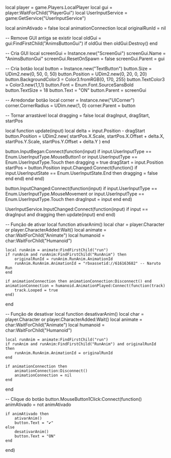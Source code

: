 local player = game.Players.LocalPlayer
local gui = player:WaitForChild("PlayerGui")
local UserInputService = game:GetService("UserInputService")

local animAtivado = false
local animationConnection
local originalRunId = nil

-- Remove GUI antiga se existir
local oldGui = gui:FindFirstChild("AnimsButtonGui")
if oldGui then oldGui:Destroy() end

-- Cria GUI
local screenGui = Instance.new("ScreenGui")
screenGui.Name = "AnimsButtonGui"
screenGui.ResetOnSpawn = false
screenGui.Parent = gui

-- Cria botão
local button = Instance.new("TextButton")
button.Size = UDim2.new(0, 50, 0, 50)
button.Position = UDim2.new(0, 20, 0, 20)
button.BackgroundColor3 = Color3.fromRGB(0, 170, 255)
button.TextColor3 = Color3.new(1,1,1)
button.Font = Enum.Font.SourceSansBold
button.TextSize = 18
button.Text = "ON"
button.Parent = screenGui

-- Arredondar botão
local corner = Instance.new("UICorner")
corner.CornerRadius = UDim.new(1, 0)
corner.Parent = button

-- Tornar arrastável
local dragging = false
local dragInput, dragStart, startPos

local function update(input)
	local delta = input.Position - dragStart
	button.Position = UDim2.new(
		startPos.X.Scale,
		startPos.X.Offset + delta.X,
		startPos.Y.Scale,
		startPos.Y.Offset + delta.Y
	)
end

button.InputBegan:Connect(function(input)
	if input.UserInputType == Enum.UserInputType.MouseButton1 or input.UserInputType == Enum.UserInputType.Touch then
		dragging = true
		dragStart = input.Position
		startPos = button.Position
		input.Changed:Connect(function()
			if input.UserInputState == Enum.UserInputState.End then
				dragging = false
			end
		end)
	end
end)

button.InputChanged:Connect(function(input)
	if input.UserInputType == Enum.UserInputType.MouseMovement or input.UserInputType == Enum.UserInputType.Touch then
		dragInput = input
	end
end)

UserInputService.InputChanged:Connect(function(input)
	if input == dragInput and dragging then
		update(input)
	end
end)

-- Função de ativar
local function ativarAnim()
	local char = player.Character or player.CharacterAdded:Wait()
	local animate = char:WaitForChild("Animate")
	local humanoid = char:WaitForChild("Humanoid")

	local runAnim = animate:FindFirstChild("run")
	if runAnim and runAnim:FindFirstChild("RunAnim") then
		originalRunId = runAnim.RunAnim.AnimationId
		runAnim.RunAnim.AnimationId = "rbxassetid://616163682" -- Naruto Run
	end

	if animationConnection then animationConnection:Disconnect() end
	animationConnection = humanoid.AnimationPlayed:Connect(function(track)
		track.Looped = true
	end)
end

-- Função de desativar
local function desativarAnim()
	local char = player.Character or player.CharacterAdded:Wait()
	local animate = char:WaitForChild("Animate")
	local humanoid = char:WaitForChild("Humanoid")

	local runAnim = animate:FindFirstChild("run")
	if runAnim and runAnim:FindFirstChild("RunAnim") and originalRunId then
		runAnim.RunAnim.AnimationId = originalRunId
	end

	if animationConnection then
		animationConnection:Disconnect()
		animationConnection = nil
	end
end

-- Clique do botão
button.MouseButton1Click:Connect(function()
	animAtivado = not animAtivado

	if animAtivado then
		ativarAnim()
		button.Text = "✔"
	else
		desativarAnim()
		button.Text = "ON"
	end
end)

